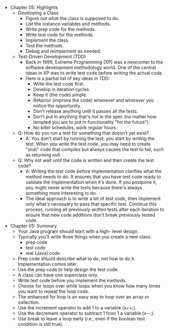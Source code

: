 - Chapter 05: Highlights
    - Developing a Class
        - Figure out what the class is supposed to do.
        - List the instance variables and methods.
        - Write prep code for the methods. 
        - Write test code for the methods.
        - Implement the class.
        - Test the methods.
        - Debug and reimplement as needed.
    - Test-Driven Development (TDD)
        - Back in 1999, Extreme Programming (XP) was a newcomer to the software development methodology world. One of the central ideas in XP was to write test code before writing the actual code. 
        - Here is a partial list of key ideas in TDD:
            - Write the test code first.
            - Develop in iteration cycles.
            - Keep it (the code) simple.
            - Refactor (improve the code) whenever and wherever you notice the opportunity.
            - Don't release anything until it passes all the tests.
            - Don't put in anything that's not in the spec (no matter how tempted you are to put in functionality "for the future").
            - No killer schedules; work regular hours.
    - Q: How do you run a test for something that doesn't yet exist?
        - A: You don't start by running the test; you start by writing the test. When you write the test code, you may need to create "stub" code that compiles but always causes the test to fail, such as returning null.
    - Q: Why not wait until the code is written and then create the test code?
        - A: Writing the test code before implementation clarifies what the method needs to do. It ensures that you have test code ready to validate the implementation when it's done. If you postpone it, you might never write the tests because there's always something more interesting to do.
        - The ideal approach is to write a bit of test code, then implement only what's necessary to pass that specific test. Continue this process, running all previously written tests after each iteration to ensure that new code additions don't break previously tested code.
- Chapter 05: Summary
    - Your Java program should start with a high- level design.
    - Typically you'll write three things when you create a new class: 
        - prep code
        - test code 
        - real (Java) code 
    - Prep code should describe what to do, not how to do it. Implementation comes later. 
    - Use the prep code to help design the test code.
    - A class can have one superclass only.
    - Write test code before you implement the methods.
    - Choose for loops over while loops when you know how many times you want to repeat the loop code.
    - The enhanced for loop is an easy way to loop over an array or collection.
    - Use the increment operator to add 1 to a variable (x++;).
    - Use the decrement operator to subtract 1 from 1 a variable (x--;).
    - Use break to leave a loop early (i.e., even if the boolean test condition is still true).
